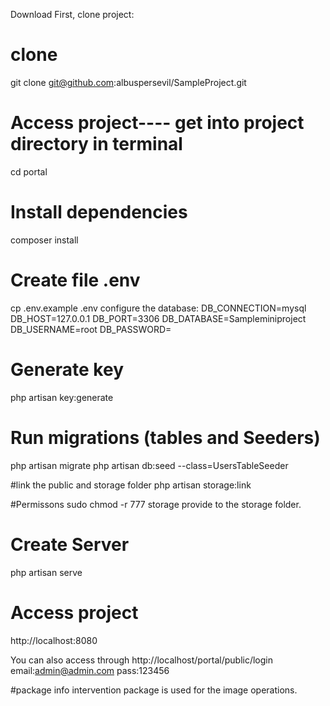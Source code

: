 Download
First, clone project:

# clone
git clone git@github.com:albuspersevil/SampleProject.git

# Access project---- get into project directory in terminal
cd portal

# Install dependencies
composer install

# Create file .env
cp .env.example .env
configure the database:
DB_CONNECTION=mysql
DB_HOST=127.0.0.1
DB_PORT=3306
DB_DATABASE=Sampleminiproject
DB_USERNAME=root
DB_PASSWORD=

# Generate key
php artisan key:generate

# Run migrations (tables and Seeders)
php artisan migrate
php artisan db:seed --class=UsersTableSeeder

#link the public and storage folder
php artisan storage:link

#Permissons
sudo chmod -r 777 storage  provide to the storage folder.
 
# Create Server
php artisan serve

# Access project
http://localhost:8080

You can also access through http://localhost/portal/public/login
email:admin@admin.com
pass:123456

#package info 
intervention package is used for the image operations.
